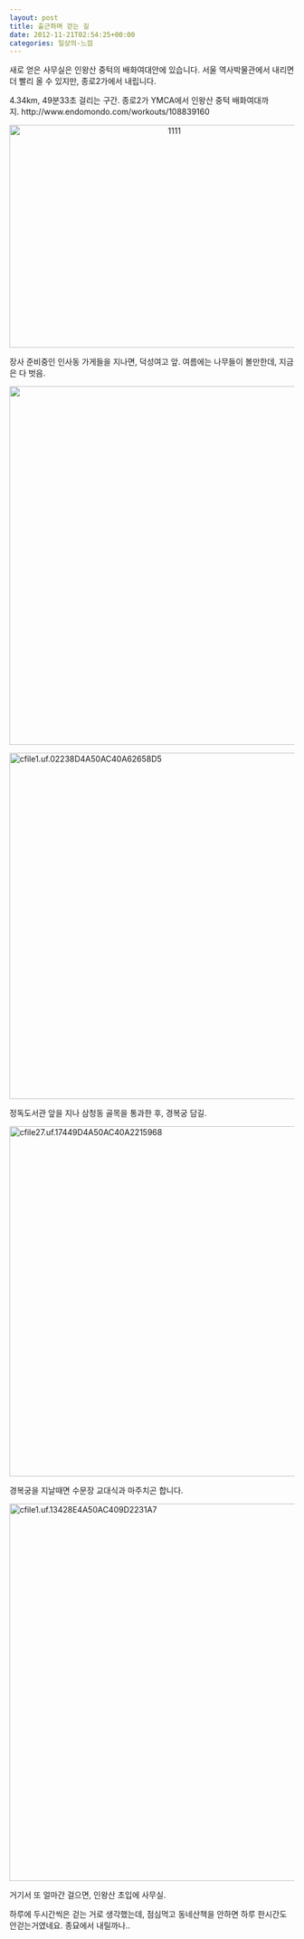```yaml
---
layout: post
title: 출근하며 걷는 길
date: 2012-11-21T02:54:25+00:00
categories: 일상의-느낌
---
```

새로 얻은 사무실은 인왕산 중턱의 배화여대안에 있습니다. <span style="text-align: left;">서울 역사박물관에서 내리면 더 빨리 올 수 있지만, 종로2가에서 내립니다.</span>
<p style="text-align: left; clear: none; float: none;">4.34km, 49분33초 걸리는 구간. 종로2가 YMCA에서 인왕산 중턱 배화여대까지. http://www.endomondo.com/workouts/108839160</p>
<p style="text-align: center; clear: none; float: none;"><a href="http://jinto.pe.kr/archives/2424/attachment/1111" rel="attachment wp-att-2511"><img alt="1111" src="http://jinto.pe.kr/wp-content/uploads/2012/11/1111.png" width="567" height="394" /></a></p>
<p style="text-align: left; clear: none; float: none;">장사 준비중인 인사동 가게들을 지나면, 덕성여고 앞. 여름에는 나무들이 볼만한데, 지금은 다 벗음.</p>
<p style="text-align: left; clear: none; float: none;"><img alt="" src="http://jinto.pe.kr/wp-content/uploads/1/cfile23.uf.116FC14A50AC40AB2D35D9.jpg" width="746" height="634" /></p>
<p style="text-align: left; clear: none; float: none;"><a href="http://jinto.pe.kr/archives/2424/cfile1-uf-02238d4a50ac40a62658d5-2" rel="attachment wp-att-2512"><img alt="cfile1.uf.02238D4A50AC40A62658D5" src="http://jinto.pe.kr/wp-content/uploads/2012/11/cfile1.uf_.02238D4A50AC40A62658D51.jpg" width="746" height="612" /></a></p>
<p style="text-align: left; clear: none; float: none;">정독도서관 앞을 지나 삼청동 골목을 통과한 후, 경복궁 담길.</p>
<p style="text-align: left; clear: none; float: none;"><a href="http://jinto.pe.kr/archives/2424/cfile27-uf-17449d4a50ac40a2215968-2" rel="attachment wp-att-2514"><img alt="cfile27.uf.17449D4A50AC40A2215968" src="http://jinto.pe.kr/wp-content/uploads/2012/11/cfile27.uf_.17449D4A50AC40A22159681.jpg" width="746" height="619" /></a></p>
<p style="text-align: left; clear: none; float: none;">경복궁을 지날때면 수문장 교대식과 마주치곤 합니다.</p>
<p style="text-align: left; clear: none; float: none;"><a href="http://jinto.pe.kr/archives/2424/cfile1-uf-13428e4a50ac409d2231a7-2" rel="attachment wp-att-2513"><img alt="cfile1.uf.13428E4A50AC409D2231A7" src="http://jinto.pe.kr/wp-content/uploads/2012/11/cfile1.uf_.13428E4A50AC409D2231A71.jpg" width="746" height="667" /></a></p>
<p style="text-align: left; clear: none; float: none;">거기서 또 얼마간 걸으면, 인왕산 초입에 사무실.</p>
<p style="text-align: left; clear: none; float: none;">하루에 두시간씩은 걷는 거로 생각했는데, 점심먹고 동네산책을 안하면 하루 한시간도 안걷는거였네요. 종묘에서 내릴까나..</p>
